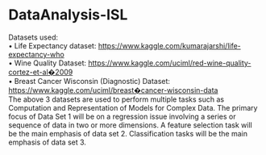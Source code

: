 # DataAnalysis-ISL

Datasets used: <br>
• Life Expectancy dataset: https://www.kaggle.com/kumarajarshi/life-expectancy-who <br>
• Wine Quality Dataset: https://www.kaggle.com/uciml/red-wine-quality-cortez-et-al�2009 <br>
• Breast Cancer Wisconsin (Diagnostic) Dataset: https://www.kaggle.com/uciml/breast�cancer-wisconsin-data <br>
The above 3 datasets are used to perform multiple tasks such as Computation and Representation of Models for Complex Data. The primary focus of Data Set 1 will be on a regression issue involving a series or sequence of data in two or more dimensions. A feature selection task will be the main emphasis of data set 2. Classification tasks will be the main emphasis of data set 3.

